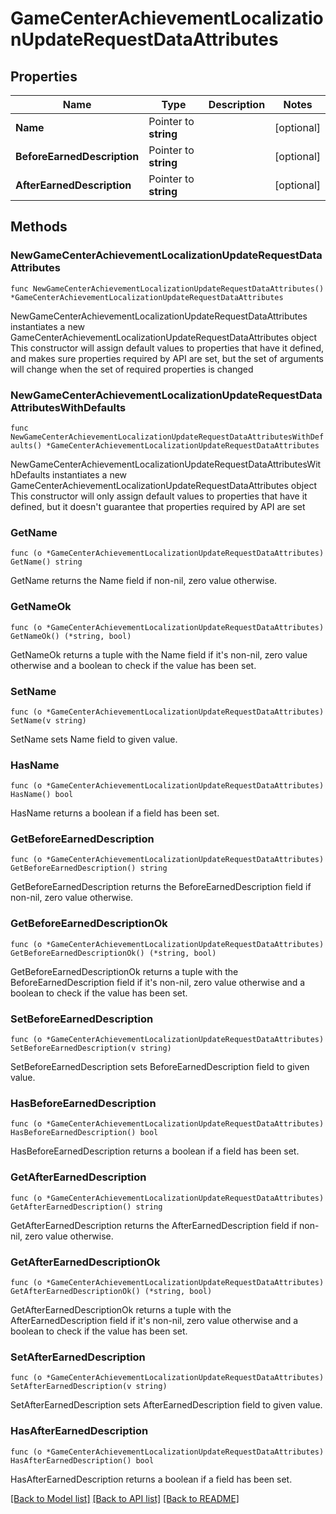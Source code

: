 # GameCenterAchievementLocalizationUpdateRequestDataAttributes

## Properties

Name | Type | Description | Notes
------------ | ------------- | ------------- | -------------
**Name** | Pointer to **string** |  | [optional] 
**BeforeEarnedDescription** | Pointer to **string** |  | [optional] 
**AfterEarnedDescription** | Pointer to **string** |  | [optional] 

## Methods

### NewGameCenterAchievementLocalizationUpdateRequestDataAttributes

`func NewGameCenterAchievementLocalizationUpdateRequestDataAttributes() *GameCenterAchievementLocalizationUpdateRequestDataAttributes`

NewGameCenterAchievementLocalizationUpdateRequestDataAttributes instantiates a new GameCenterAchievementLocalizationUpdateRequestDataAttributes object
This constructor will assign default values to properties that have it defined,
and makes sure properties required by API are set, but the set of arguments
will change when the set of required properties is changed

### NewGameCenterAchievementLocalizationUpdateRequestDataAttributesWithDefaults

`func NewGameCenterAchievementLocalizationUpdateRequestDataAttributesWithDefaults() *GameCenterAchievementLocalizationUpdateRequestDataAttributes`

NewGameCenterAchievementLocalizationUpdateRequestDataAttributesWithDefaults instantiates a new GameCenterAchievementLocalizationUpdateRequestDataAttributes object
This constructor will only assign default values to properties that have it defined,
but it doesn't guarantee that properties required by API are set

### GetName

`func (o *GameCenterAchievementLocalizationUpdateRequestDataAttributes) GetName() string`

GetName returns the Name field if non-nil, zero value otherwise.

### GetNameOk

`func (o *GameCenterAchievementLocalizationUpdateRequestDataAttributes) GetNameOk() (*string, bool)`

GetNameOk returns a tuple with the Name field if it's non-nil, zero value otherwise
and a boolean to check if the value has been set.

### SetName

`func (o *GameCenterAchievementLocalizationUpdateRequestDataAttributes) SetName(v string)`

SetName sets Name field to given value.

### HasName

`func (o *GameCenterAchievementLocalizationUpdateRequestDataAttributes) HasName() bool`

HasName returns a boolean if a field has been set.

### GetBeforeEarnedDescription

`func (o *GameCenterAchievementLocalizationUpdateRequestDataAttributes) GetBeforeEarnedDescription() string`

GetBeforeEarnedDescription returns the BeforeEarnedDescription field if non-nil, zero value otherwise.

### GetBeforeEarnedDescriptionOk

`func (o *GameCenterAchievementLocalizationUpdateRequestDataAttributes) GetBeforeEarnedDescriptionOk() (*string, bool)`

GetBeforeEarnedDescriptionOk returns a tuple with the BeforeEarnedDescription field if it's non-nil, zero value otherwise
and a boolean to check if the value has been set.

### SetBeforeEarnedDescription

`func (o *GameCenterAchievementLocalizationUpdateRequestDataAttributes) SetBeforeEarnedDescription(v string)`

SetBeforeEarnedDescription sets BeforeEarnedDescription field to given value.

### HasBeforeEarnedDescription

`func (o *GameCenterAchievementLocalizationUpdateRequestDataAttributes) HasBeforeEarnedDescription() bool`

HasBeforeEarnedDescription returns a boolean if a field has been set.

### GetAfterEarnedDescription

`func (o *GameCenterAchievementLocalizationUpdateRequestDataAttributes) GetAfterEarnedDescription() string`

GetAfterEarnedDescription returns the AfterEarnedDescription field if non-nil, zero value otherwise.

### GetAfterEarnedDescriptionOk

`func (o *GameCenterAchievementLocalizationUpdateRequestDataAttributes) GetAfterEarnedDescriptionOk() (*string, bool)`

GetAfterEarnedDescriptionOk returns a tuple with the AfterEarnedDescription field if it's non-nil, zero value otherwise
and a boolean to check if the value has been set.

### SetAfterEarnedDescription

`func (o *GameCenterAchievementLocalizationUpdateRequestDataAttributes) SetAfterEarnedDescription(v string)`

SetAfterEarnedDescription sets AfterEarnedDescription field to given value.

### HasAfterEarnedDescription

`func (o *GameCenterAchievementLocalizationUpdateRequestDataAttributes) HasAfterEarnedDescription() bool`

HasAfterEarnedDescription returns a boolean if a field has been set.


[[Back to Model list]](../README.md#documentation-for-models) [[Back to API list]](../README.md#documentation-for-api-endpoints) [[Back to README]](../README.md)



